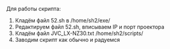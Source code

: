 Для работы скрипта:
1) Кладём файл 52.sh в /home/sh2/exe/
2) Редактируем файл 52.sh, вписываем IP и порт проектора
3) Кладём файл JVC_LX-NZ30.txt /home/sh2/scripts/
4) Заводим скрипт как обычно и радуемся